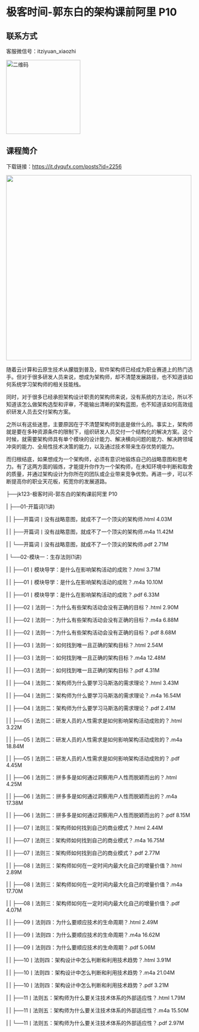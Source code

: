 # 极客时间-郭东白的架构课前阿里 P10

## 联系方式

客服微信号：itziyuan_xiaozhi

<img src="https://ziyuanyun.oss-cn-guangzhou.aliyuncs.com/common/20240614073449/666b82192834a.jpg" width="200" height="200" alt="二维码">

## 课程简介

下载链接：https://it.dyqufx.com/posts?id=2256

<img src="https://ziyuanyun.oss-cn-guangzhou.aliyuncs.com/yun/20240515183749/6644907d78d36.jpg" width="500" alt="">

  

 随着云计算和云原生技术从朦胧到普及，软件架构师已经成为职业赛道上的热门选手。但对于很多研发人员来说，想成为架构师，却不清楚发展路径，也不知道该如何系统学习架构师的相关技能栈。

 同时，对于很多已经承担架构设计职责的架构师来说，没有系统的方法论，所以不知道该怎么做架构选型和评审，不能输出清晰的架构蓝图，也不知道该如何高效组织研发人员去交付架构方案。

 之所以有这些迷思，主要原因在于不清楚架构师到底是做什么的。事实上，架构师就是要在多种资源条件的限制下，组织研发人员交付一个结构化的解决方案。这个时候，就需要架构师具有单个模块的设计能力、解决横向问题的能力、解决跨领域冲突的能力、全局性技术决策的能力，以及通过技术带来生存优势的能力。

 而归根结底，如果想成为一个架构师，必须有意识地锻炼自己的战略意图和思考力。有了这两方面的锻炼，才能提升你作为一个架构师，在未知环境中判断和取舍的质量，并通过架构设计为你所在的团队或企业带来竞争优势。再进一步，可以不断提高你的职业天花板，拓宽你的发展道路。

 ├──jk123-极客时间-郭东白的架构课前阿里 P10

 | ├──01-开篇词(1讲)

 | | ├──开篇词丨没有战略意图，就成不了一个顶尖的架构师.html 4.03M

 | | ├──开篇词丨没有战略意图，就成不了一个顶尖的架构师.m4a 11.42M

 | | └──开篇词丨没有战略意图，就成不了一个顶尖的架构师.pdf 2.71M

 | └──02-模块一：生存法则(1讲)

 | | ├──01丨模块导学：是什么在影响架构活动的成败？.html 3.71M

 | | ├──01丨模块导学：是什么在影响架构活动的成败？.m4a 10.10M

 | | ├──01丨模块导学：是什么在影响架构活动的成败？.pdf 6.33M

 | | ├──02丨法则一：为什么有些架构活动会没有正确的目标？.html 2.90M

 | | ├──02丨法则一：为什么有些架构活动会没有正确的目标？.m4a 6.88M

 | | ├──02丨法则一：为什么有些架构活动会没有正确的目标？.pdf 8.68M

 | | ├──03丨法则一：如何找到唯一且正确的架构目标？.html 2.54M

 | | ├──03丨法则一：如何找到唯一且正确的架构目标？.m4a 12.48M

 | | ├──03丨法则一：如何找到唯一且正确的架构目标？.pdf 4.31M

 | | ├──04丨法则二：架构师为什么要学习马斯洛的需求理论？.html 3.43M

 | | ├──04丨法则二：架构师为什么要学习马斯洛的需求理论？.m4a 16.54M

 | | ├──04丨法则二：架构师为什么要学习马斯洛的需求理论？.pdf 2.41M

 | | ├──05丨法则二：研发人员的人性需求是如何影响架构活动成败的？.html 3.22M

 | | ├──05丨法则二：研发人员的人性需求是如何影响架构活动成败的？.m4a 18.84M

 | | ├──05丨法则二：研发人员的人性需求是如何影响架构活动成败的？.pdf 4.45M

 | | ├──06丨法则二：拼多多是如何通过洞察用户人性而脱颖而出的？.html 4.25M

 | | ├──06丨法则二：拼多多是如何通过洞察用户人性而脱颖而出的？.m4a 17.38M

 | | ├──06丨法则二：拼多多是如何通过洞察用户人性而脱颖而出的？.pdf 8.15M

 | | ├──07丨法则三：架构师如何找到自己的商业模式？.html 2.44M

 | | ├──07丨法则三：架构师如何找到自己的商业模式？.m4a 16.75M

 | | ├──07丨法则三：架构师如何找到自己的商业模式？.pdf 2.77M

 | | ├──08丨法则三：架构师如何在一定时间内最大化自己的增量价值？.html 2.89M

 | | ├──08丨法则三：架构师如何在一定时间内最大化自己的增量价值？.m4a 17.70M

 | | ├──08丨法则三：架构师如何在一定时间内最大化自己的增量价值？.pdf 4.07M

 | | ├──09丨法则四：为什么要顺应技术的生命周期？.html 2.49M

 | | ├──09丨法则四：为什么要顺应技术的生命周期？.m4a 16.62M

 | | ├──09丨法则四：为什么要顺应技术的生命周期？.pdf 5.06M

 | | ├──10丨法则四：架构设计中怎么判断和利用技术趋势？.html 3.91M

 | | ├──10丨法则四：架构设计中怎么判断和利用技术趋势？.m4a 21.04M

 | | ├──10丨法则四：架构设计中怎么判断和利用技术趋势？.pdf 3.21M

 | | ├──11丨法则五：架构师为什么要关注技术体系的外部适应性？.html 1.79M

 | | ├──11丨法则五：架构师为什么要关注技术体系的外部适应性？.m4a 15.50M

 | | └──11丨法则五：架构师为什么要关注技术体系的外部适应性？.pdf 2.97M

  